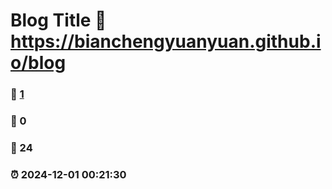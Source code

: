 # Blog Title :link: https://bianchengyuanyuan.github.io/blog 
### :page_facing_up: [1](https://bianchengyuanyuan.github.io/blog/tag.html) 
### :speech_balloon: 0 
### :hibiscus: 24 
### :alarm_clock: 2024-12-01 00:21:30 

